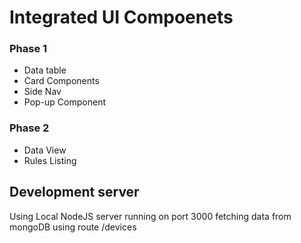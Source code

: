 # Integrated UI Compoenets

### Phase 1
- Data table
- Card Components
- Side Nav 
- Pop-up Component

### Phase 2
- Data View
- Rules Listing

## Development server

Using Local NodeJS server running on port 3000
fetching data from mongoDB using route /devices
